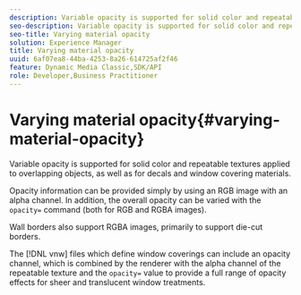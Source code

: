 ```yaml
---
description: Variable opacity is supported for solid color and repeatable textures applied to overlapping objects, as well as for decals and window covering materials.
seo-description: Variable opacity is supported for solid color and repeatable textures applied to overlapping objects, as well as for decals and window covering materials.
seo-title: Varying material opacity
solution: Experience Manager
title: Varying material opacity
uuid: 6af07ea8-44ba-4253-8a26-614725af2f46
feature: Dynamic Media Classic,SDK/API
role: Developer,Business Practitioner
---
```


# Varying material opacity{#varying-material-opacity}

Variable opacity is supported for solid color and repeatable textures applied to overlapping objects, as well as for decals and window covering materials.

Opacity information can be provided simply by using an RGB image with an alpha channel. In addition, the overall opacity can be varied with the `opacity=` command (both for RGB and RGBA images).

Wall borders also support RGBA images, primarily to support die-cut borders.

The [!DNL vnw] files which define window coverings can include an opacity channel, which is combined by the renderer with the alpha channel of the repeatable texture and the `opacity=` value to provide a full range of opacity effects for sheer and translucent window treatments. 

